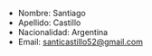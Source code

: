- Nombre: Santiago
- Apellido: Castillo
- Nacionalidad: Argentina
- Email: santicastillo52@gmail.com
